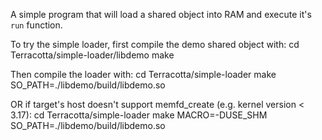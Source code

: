 A simple program that will load a shared object into RAM and execute it's `run` function.

To try the simple loader, first compile the demo shared object with:
    cd Terracotta/simple-loader/libdemo
    make

Then compile the loader with:
    cd Terracotta/simple-loader
    make SO_PATH=./libdemo/build/libdemo.so

OR if target's host doesn't support memfd_create (e.g. kernel version < 3.17):
    cd Terracotta/simple-loader
    make MACRO=-DUSE_SHM SO_PATH=./libdemo/build/libdemo.so